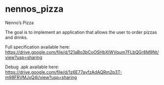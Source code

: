 # nennos_pizza

Nenno’s Pizza

The goal is to implement an application that allows the user to order pizzas and drinks.

Full specification available here:
https://drive.google.com/file/d/121aBo3bCoOSHbXlWVqum7FLbQGr8M9Nt/view?usp=sharing

Debug .apk available here:
https://drive.google.com/file/d/1z6E77ayfzAdAQRm2p3T-m98FRVMJxQ4i/view?usp=sharing
